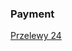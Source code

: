 ### Payment

[Przelewy 24](https://www.przelewy24.pl/storage/app/media/pobierz/Instalacja/przelewy24_dokumentacja_3.2.pdf)
